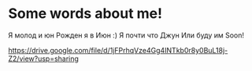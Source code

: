 # Some words about me!

Я молод и юн
Рожден я в Июн :)
Я почти что Джун
Или буду им Soon!

https://drive.google.com/file/d/1jFPrhqVze4Gg4INTkb0r8y0BuL18j-Z2/view?usp=sharing